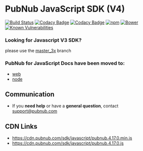 # PubNub JavaScript SDK (V4)

[![Build Status](https://travis-ci.org/pubnub/javascript.svg?branch=master)](https://travis-ci.org/pubnub/javascript)
[![Codacy Badge](https://api.codacy.com/project/badge/Grade/2859917905c549b8bfa27630ff276fce)](https://www.codacy.com/app/PubNub/javascript?utm_source=github.com&amp;utm_medium=referral&amp;utm_content=pubnub/javascript&amp;utm_campaign=Badge_Grade)
[![Codacy Badge](https://api.codacy.com/project/badge/Coverage/2859917905c549b8bfa27630ff276fce)](https://www.codacy.com/app/PubNub/javascript?utm_source=github.com&utm_medium=referral&utm_content=pubnub/javascript&utm_campaign=Badge_Coverage)
[![npm](https://img.shields.io/npm/v/pubnub.svg)]()
[![Bower](https://img.shields.io/bower/v/pubnub.svg)]()
[![Known Vulnerabilities](https://snyk.io/test/npm/pubnub/badge.svg)](https://snyk.io/test/npm/pubnub)




### Looking for Javascript V3 SDK?
please use the [master_3x](https://github.com/pubnub/javascript/tree/master_3x) branch

### PubNub for JavaScript Docs have been moved to:
  * [web](https://www.pubnub.com/docs/javascript/pubnub-javascript-sdk-v4)
  * [node](https://www.pubnub.com/docs/nodejs/pubnub-javascript-sdk-v4)

## Communication

- If you **need help** or have a **general question**, contact <support@pubnub.com>

## CDN Links
* https://cdn.pubnub.com/sdk/javascript/pubnub.4.17.0.min.js
* https://cdn.pubnub.com/sdk/javascript/pubnub.4.17.0.js
